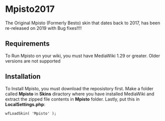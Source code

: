 # Mpisto2017
The Original Mpisto (Formerly Besto) skin that dates back to 2017, has been re-released on 2019 with Bug fixes!!!!
## Requirements
To Run Mpisto on your wiki, you must have MediaWiki 1.29 or greater. Older versions are not supported
## Installation
To Install Mpisto, you must download the reposistory first. Make a folder called **Mpisto** in **Skins** diractory where you have installed MediaWiki and extract the zipped file contents in **Mpisto** folder.  Lastly, put this in **LocalSettings.php**:
```
wfLoadSkin( 'Mpisto' );
```
